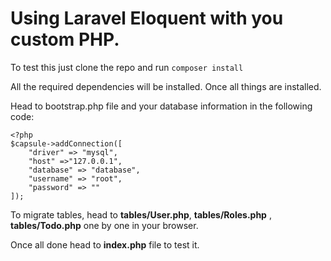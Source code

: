 # Using Laravel Eloquent with you custom PHP.

To test this just clone the repo and run `composer install`

All the required dependencies will be installed. Once all things are installed.

Head to bootstrap.php file and your database information in the following code:

```
<?php
$capsule->addConnection([
    "driver" => "mysql",
    "host" =>"127.0.0.1",
    "database" => "database",
    "username" => "root",
    "password" => ""
]);
```

To migrate tables, head to **tables/User.php**, **tables/Roles.php** , **tables/Todo.php** one by one in your browser. 

Once all done head to **index.php** file to test it. 


